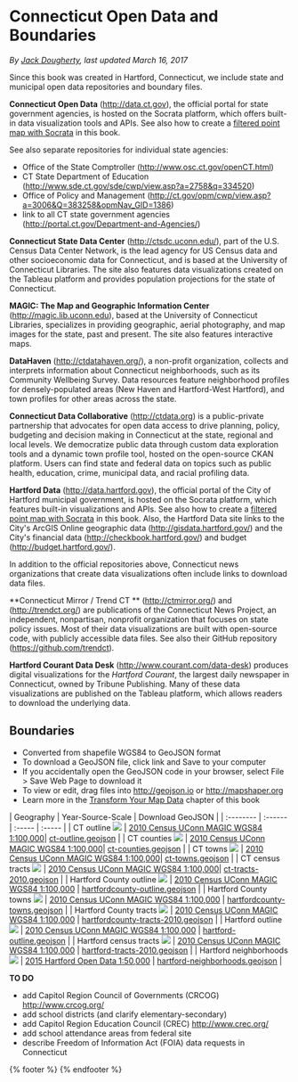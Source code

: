 # Connecticut Open Data and Boundaries
*By [Jack Dougherty](../../introduction/who.md), last updated March 16, 2017*

Since this book was created in Hartford, Connecticut, we include state and municipal open data repositories and boundary files.

**Connecticut Open Data** (http://data.ct.gov), the official portal for state government agencies, is hosted on the Socrata platform, which offers built-in data visualization tools and APIs. See also how to create a [filtered point map with Socrata](../../map/socrata/index.html) in this book.

See also separate repositories for individual state agencies:
- Office of the State Comptroller (http://www.osc.ct.gov/openCT.html)
- CT State Department of Education (http://www.sde.ct.gov/sde/cwp/view.asp?a=2758&q=334520)
- Office of Policy and Management (http://ct.gov/opm/cwp/view.asp?a=3006&Q=383258&opmNav_GID=1386)
- link to all CT state government agencies (http://portal.ct.gov/Department-and-Agencies/)

**Connecticut State Data Center** (http://ctsdc.uconn.edu/), part of the U.S. Census Data Center Network, is the lead agency for US Census data and other socioeconomic data for Connecticut, and is based at the University of Connecticut Libraries. The site also features data visualizations created on the Tableau platform and provides population projections for the state of Connecticut.

**MAGIC: The Map and Geographic Information Center** (http://magic.lib.uconn.edu), based at the University of Connecticut Libraries, specializes in providing geographic, aerial photography, and map images for the state, past and present. The site also features interactive maps.

**DataHaven** (http://ctdatahaven.org/), a non-profit organization, collects and interprets information about Connecticut neighborhoods, such as its Community Wellbeing Survey. Data resources feature neighborhood profiles for densely-populated areas (New Haven and Hartford-West Hartford), and town profiles for other areas across the state.

**Connecticut Data Collaborative** (http://ctdata.org) is a public-private partnership that advocates for open data access to drive planning, policy, budgeting and decision making in Connecticut at the state, regional and local levels. We democratize public data through custom data exploration tools and a dynamic town profile tool, hosted on the open-source CKAN platform. Users can find state and federal data on topics such as public health, education, crime, municipal data, and racial profiling data.

**Hartford Data** (http://data.hartford.gov), the official portal of the City of Hartford municipal government, is hosted on the Socrata platform, which features built-in visualizations and APIs. See also how to create a [filtered point map with Socrata](../../map/socrata/index.html) in this book. Also, the Hartford Data site links to the City's ArcGIS Online geographic data (http://gisdata.hartford.gov/) and the City's financial data (http://checkbook.hartford.gov/) and budget (http://budget.hartford.gov/).

In addition to the official repositories above, Connecticut news organizations that create data visualizations often include links to download data files.

**Connecticut Mirror / Trend CT ** (http://ctmirror.org/) and (http://trendct.org/) are publications of the Connecticut News Project, an independent, nonpartisan, nonprofit organization that focuses on state policy issues. Most of their data visualizations are built with open-source code, with publicly accessible data files. See also their GitHub repository (https://github.com/trendct).

**Hartford Courant Data Desk** (http://www.courant.com/data-desk) produces digital visualizations for the *Hartford Courant*, the largest daily newspaper in Connecticut, owned by Tribune Publishing. Many of these data visualizations are published on the Tableau platform, which allows readers to download the underlying data.

## Boundaries
- Converted from shapefile WGS84 to GeoJSON format
- To download a GeoJSON file, click link and Save to your computer
- If you accidentally open the GeoJSON code in your browser, select File > Save Web Page to download it
- To view or edit, drag files into http://geojson.io or http://mapshaper.org
- Learn more in the [Transform Your Map Data](../../transform) chapter of this book

| Geography | Year-Source-Scale  | Download GeoJSON |
| :-------- | :------ | :----- | :-----   |
| CT outline ![](ct-outline.png) | [2010 Census UConn MAGIC WGS84 1:100,000](http://magic.lib.uconn.edu/connecticut_data.html#boundaries)|  [ct-outline.geojson](https://www.datavizforall/find/ct/ct-outline.geojson) |
| CT counties ![](ct-counties.png) | [2010 Census UConn MAGIC WGS84 1:100,000](http://magic.lib.uconn.edu/connecticut_data.html#boundaries)|  [ct-counties.geojson](https://www.datavizforall/find/ct/ct-counties.geojson) |
| CT towns ![](ct-towns.png) | [2010 Census UConn MAGIC WGS84 1:100,000](http://magic.lib.uconn.edu/connecticut_data.html#boundaries)|  [ct-towns.geojson](https://www.datavizforall/find/ct/ct-towns.geojson) |
| CT census tracts ![](ct-tracts-2010.png) | [2010 Census UConn MAGIC WGS84 1:100,000](http://magic.lib.uconn.edu/connecticut_data.html#boundaries)|  [ct-tracts-2010.geojson](https://www.datavizforall/find/ct/ct-tracts-2010.geojson) |
| Hartford County outline ![](hartfordcounty-outline.png) | [2010 Census UConn MAGIC WGS84 1:100,000](http://magic.lib.uconn.edu/connecticut_data.html#boundaries) | [hartfordcounty-outline.geojson](https://www.datavizforall/find/ct/hartfordcounty-outline.geojson) |
| Hartford County towns ![](hartfordcounty-towns.png) | [2010 Census UConn MAGIC WGS84 1:100,000](http://magic.lib.uconn.edu/connecticut_data.html#boundaries) | [hartfordcounty-towns.geojson](https://www.datavizforall/find/ct/hartfordcounty-towns.geojson) |
| Hartford County tracts ![](hartfordcounty-tracts-2010.png) | [2010 Census UConn MAGIC WGS84 1:100,000](http://magic.lib.uconn.edu/connecticut_data.html#boundaries) | [hartfordcounty-tracts-2010.geojson](https://www.datavizforall/find/ct/hartfordcounty-tracts-2010.geojson) |
| Hartford outline ![](hartford-outline.png) | [2010 Census UConn MAGIC WGS84 1:100,000](http://magic.lib.uconn.edu/connecticut_data.html#boundaries) | [hartford-outline.geojson](https://www.datavizforall/find/ct/hartford-outline.geojson) |
| Hartford census tracts ![](hartford-tracts-2010.png) | [2010 Census UConn MAGIC WGS84 1:100,000](http://magic.lib.uconn.edu/connecticut_data.html#boundaries) | [hartford-tracts-2010.geojson](https://www.datavizforall/find/ct/hartford-tracts-2010.geojson) |
| Hartford neighborhoods ![](hartford-neighborhoods.png) | [2015 Hartford Open Data 1:50,000](http://gisdata.hartford.gov/datasets/d3deb11bfd9242ce9c927187c512da9e_5) |  [hartford-neighborhoods.geojson](https://www.datavizforall/find/ct/hartford-neighborhoods.geojson) |

**TO DO**
- add Capitol Region Council of Governments (CRCOG) http://www.crcog.org/
- add school districts (and clarify elementary-secondary)
- add Capitol Region Education Council (CREC) http://www.crec.org/
- add school attendance areas from federal site
- describe Freedom of Information Act (FOIA) data requests in Connecticut

{% footer %}
{% endfooter %}
